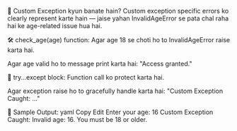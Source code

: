 🚨 Custom Exception kyun banate hain?
Custom exception specific errors ko clearly represent karte hain — jaise yahan InvalidAgeError se pata chal raha hai ke age-related issue hua hai.

🛠 check_age(age) function:
Agar age 18 se choti ho to InvalidAgeError raise karta hai.

Agar age valid ho to message print karta hai: "Access granted."

🔁 try...except block:
Function call ko protect karta hai.

Agar exception raise ho to gracefully handle karta hai: "Custom Exception Caught: ..."

🧪 Sample Output:
yaml
Copy
Edit
Enter your age: 16
Custom Exception Caught: Invalid age: 16. You must be 18 or older.
